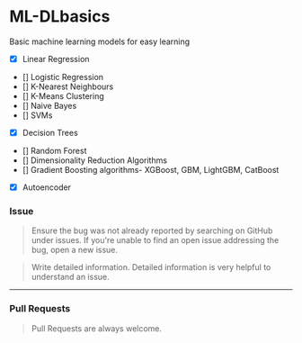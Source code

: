 # ML-DLbasics
Basic machine learning models for easy learning

- [x] Linear Regression
- [] Logistic Regression
- [] K-Nearest Neighbours
- [] K-Means Clustering
- [] Naive Bayes
- [] SVMs
- [x] Decision Trees
- [] Random Forest
- [] Dimensionality Reduction Algorithms
- [] Gradient Boosting algorithms- XGBoost, GBM, LightGBM, CatBoost
- [x] Autoencoder

### Issue 

> Ensure the bug was not already reported by searching on GitHub under issues. If you're unable to find an open issue addressing the bug, open a new issue.

> Write detailed information. Detailed information is very helpful to understand an issue.

---

### Pull Requests

> Pull Requests are always welcome.
